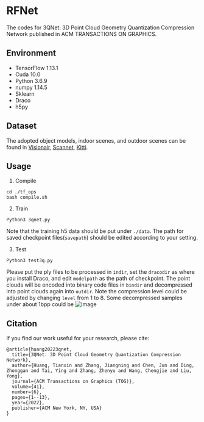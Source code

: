 # RFNet
The codes for 3QNet: 3D Point Cloud Geometry Quantization Compression Network published in ACM TRANSACTIONS ON GRAPHICS.

## Environment
* TensorFlow 1.13.1
* Cuda 10.0
* Python 3.6.9
* numpy 1.14.5
* Sklearn
* Draco
* h5py

## Dataset
The adopted object models, indoor scenes, and outdoor scenes can be found in [Visionair](https://github.com/yulequan/PU-Net), [Scannet](https://github.com/charlesq34/pointnet2), [Kitti](https://github.com/PRBonn/semantic-kitti-api).

## Usage

1. Compile

```
cd ./tf_ops
bash compile.sh
```

2. Train

```
Python3 3qnet.py
```
Note that the training h5 data should be put under `./data`. The path for saved checkpoint files(`savepath`) should be edited according to your setting.

3. Test

```
Python3 test3q.py
```
Please put the ply files to be processed in `indir`, set the `dracodir` as where you install Draco, and edit `modelpath` as the path of checkpoint. The point clouds will be encoded into binary code files in `bindir` and decompressed into point clouds again into `outdir`. Note the compression level could be adjusted by changing `level` from 1 to 8.
Some decompressed samples under about 1bpp could be
![image](https://github.com/Tianxinhuang/3QNet/blob/main/tog_quali.jpg)

## Citation
If you find our work useful for your research, please cite:
```
@article{huang20223qnet,
  title={3QNet: 3D Point Cloud Geometry Quantization Compression Network},
  author={Huang, Tianxin and Zhang, Jiangning and Chen, Jun and Ding, Zhonggan and Tai, Ying and Zhang, Zhenyu and Wang, Chengjie and Liu, Yong},
  journal={ACM Transactions on Graphics (TOG)},
  volume={41},
  number={6},
  pages={1--13},
  year={2022},
  publisher={ACM New York, NY, USA}
}
```
